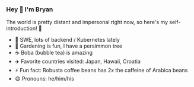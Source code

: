 ### Hey 👋 I'm Bryan

The world is pretty distant and impersonal right now, so here's my self-introduction! 🧋

- 🔭  SWE, lots of backend / Kubernetes lately
- 🌱  Gardening is fun, I have a persimmon tree
- ☕  Boba (bubble tea) is amazing
- ✈️  Favorite countries visited: Japan, Hawaii, Croatia
- ⚡  Fun fact: Robusta coffee beans has 2x the caffeine of Arabica beans
- 😄  Pronouns: he/him/his

<!--
**bbtong/bbtong** is a ✨ _special_ ✨ repository because its `README.md` (this file) appears on your GitHub profile.

Here are some ideas to get you started:

- 🔭 I’m currently working on ...
- 🌱 I’m currently learning ...
- 👯 I’m looking to collaborate on ...
- 🤔 I’m looking for help with ...
- 💬 Ask me about ...
- 📫 How to reach me: ...
- 😄 Pronouns: ...
- ⚡ Fun fact: ...
-->
